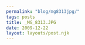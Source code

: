 ```yaml
---
permalink: "blog/mg8313jpg/"
tags: posts
title: _MG_8313.JPG
date: 2009-12-22
layout: layouts/post.njk
---
```


